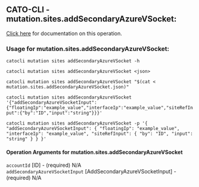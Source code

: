 
## CATO-CLI - mutation.sites.addSecondaryAzureVSocket:
[Click here](https://api.catonetworks.com/documentation/#mutation-mutation.sites.addSecondaryAzureVSocket) for documentation on this operation.

### Usage for mutation.sites.addSecondaryAzureVSocket:

`catocli mutation sites addSecondaryAzureVSocket -h`

`catocli mutation sites addSecondaryAzureVSocket <json>`

`catocli mutation sites addSecondaryAzureVSocket "$(cat < mutation.sites.addSecondaryAzureVSocket.json)"`

`catocli mutation sites addSecondaryAzureVSocket '{"addSecondaryAzureVSocketInput":{"floatingIp":"example_value","interfaceIp":"example_value","siteRefInput":{"by":"ID","input":"string"}}}'`

`catocli mutation sites addSecondaryAzureVSocket -p '{
    "addSecondaryAzureVSocketInput": {
        "floatingIp": "example_value",
        "interfaceIp": "example_value",
        "siteRefInput": {
            "by": "ID",
            "input": "string"
        }
    }
}'`


#### Operation Arguments for mutation.sites.addSecondaryAzureVSocket ####

`accountId` [ID] - (required) N/A    
`addSecondaryAzureVSocketInput` [AddSecondaryAzureVSocketInput] - (required) N/A    
